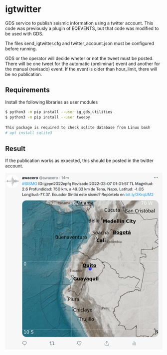 # igtwitter
GDS service to publish seismic information using a twitter account. This code was previously a plugin of EQEVENTS, but that code was modified to be used with GDS. 

The files send_igtwitter.cfg and twitter_account.json must be configured before running. 

GDS or the operator will decide wheter or not the tweet must be posted. There will be one tweet for the automatic (preliminar) event and another for the manual (revisado) event. If the event is older than hour_limit, there will be no publication. 


## Requirements
Install the following libraries as user modules
``` bash
$ python3 -m pip install --user ig_gds_utilities  
$ python3 -m pip install --user tweepy  

This package is required to check sqlite database from Linux bash
# apt install sqlite3  
```

## Result
If the publication works as expected, this should be posted in the twitter account. 

![example tweet of an event](./tweet_example.png)
